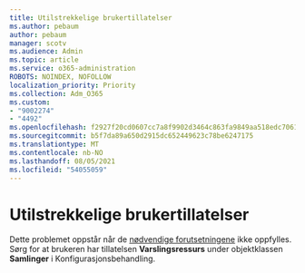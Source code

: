 ```yaml
---
title: Utilstrekkelige brukertillatelser
ms.author: pebaum
author: pebaum
manager: scotv
ms.audience: Admin
ms.topic: article
ms.service: o365-administration
ROBOTS: NOINDEX, NOFOLLOW
localization_priority: Priority
ms.collection: Adm_O365
ms.custom:
- "9002274"
- "4492"
ms.openlocfilehash: f2927f20cd0607cc7a8f9902d3464c863fa9849aa518edc7061bb2dcf81cc534
ms.sourcegitcommit: b5f7da89a650d2915dc652449623c78be6247175
ms.translationtype: MT
ms.contentlocale: nb-NO
ms.lasthandoff: 08/05/2021
ms.locfileid: "54055059"
---
```

# <a name="insufficient-user-permissions"></a>Utilstrekkelige brukertillatelser

Dette problemet oppstår når de [nødvendige forutsetningene](https://docs.microsoft.com/configmgr/tenant-attach/device-sync-actions#prerequisites) ikke oppfylles. Sørg for at brukeren har tillatelsen **Varslingsressurs** under objektklassen **Samlinger** i Konfigurasjonsbehandling.
